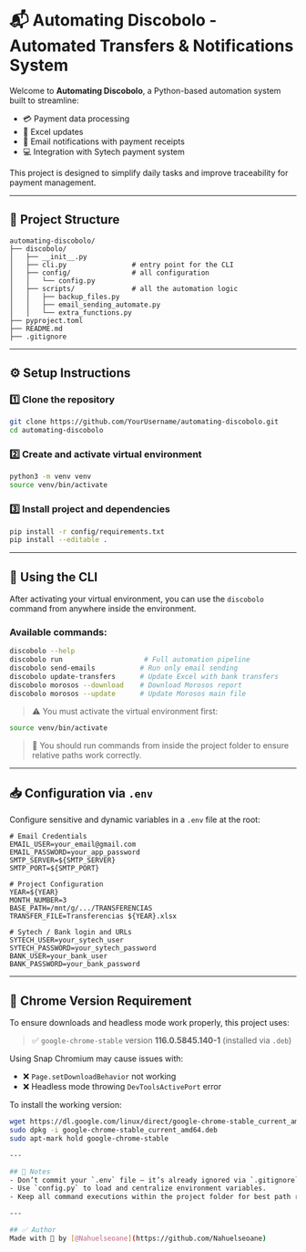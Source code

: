 # 📬 Automating Discobolo - Automated Transfers & Notifications System

Welcome to **Automating Discobolo**, a Python-based automation system built to streamline:
- 💳 Payment data processing
- 💾 Excel updates
- 💌 Email notifications with payment receipts
- 💻 Integration with Sytech payment system

This project is designed to simplify daily tasks and improve traceability for payment management.

---

## 📁 Project Structure

```
automating-discobolo/
├── discobolo/
│   ├── __init__.py
│   ├── cli.py                # entry point for the CLI
│   ├── config/               # all configuration
│   │   └── config.py
│   ├── scripts/              # all the automation logic
│   │   ├── backup_files.py
│   │   ├── email_sending_automate.py
│   │   └── extra_functions.py
├── pyproject.toml
├── README.md
├── .gitignore

```

---

## ⚙️ Setup Instructions

### 1️⃣ Clone the repository
```bash
git clone https://github.com/YourUsername/automating-discobolo.git
cd automating-discobolo
```

### 2️⃣ Create and activate virtual environment
```bash
python3 -m venv venv
source venv/bin/activate
```

### 3️⃣ Install project and dependencies
```bash
pip install -r config/requirements.txt
pip install --editable .
```

---

## 🚀 Using the CLI

After activating your virtual environment, you can use the `discobolo` command from anywhere inside the environment.

### Available commands:
```bash
discobolo --help
discobolo run                    # Full automation pipeline
discobolo send-emails           # Run only email sending
discobolo update-transfers      # Update Excel with bank transfers
discobolo morosos --download    # Download Morosos report
discobolo morosos --update      # Update Morosos main file
```

> ⚠ You must activate the virtual environment first:
```bash
source venv/bin/activate
```

> 📌 You should run commands from inside the project folder to ensure relative paths work correctly.

---

## 📥 Configuration via `.env`

Configure sensitive and dynamic variables in a `.env` file at the root:
```dotenv
# Email Credentials
EMAIL_USER=your_email@gmail.com
EMAIL_PASSWORD=your_app_password
SMTP_SERVER=${SMTP_SERVER}
SMTP_PORT=${SMTP_PORT}

# Project Configuration
YEAR=${YEAR}
MONTH_NUMBER=3
BASE_PATH=/mnt/g/.../TRANSFERENCIAS
TRANSFER_FILE=Transferencias ${YEAR}.xlsx

# Sytech / Bank login and URLs
SYTECH_USER=your_sytech_user
SYTECH_PASSWORD=your_sytech_password
BANK_USER=your_bank_user
BANK_PASSWORD=your_bank_password
```

---

## 🧩 Chrome Version Requirement

To ensure downloads and headless mode work properly, this project uses:

> ✅ `google-chrome-stable` version **116.0.5845.140-1** (installed via `.deb`)

Using Snap Chromium may cause issues with:
- ❌ `Page.setDownloadBehavior` not working
- ❌ Headless mode throwing `DevToolsActivePort` error

To install the working version:
```bash
wget https://dl.google.com/linux/direct/google-chrome-stable_current_amd64.deb
sudo dpkg -i google-chrome-stable_current_amd64.deb
sudo apt-mark hold google-chrome-stable

---

## 📝 Notes
- Don’t commit your `.env` file — it’s already ignored via `.gitignore`.
- Use `config.py` to load and centralize environment variables.
- Keep all command executions within the project folder for best path resolution.

---

## ✅ Author
Made with 💙 by [@Nahuelseoane](https://github.com/Nahuelseoane)
